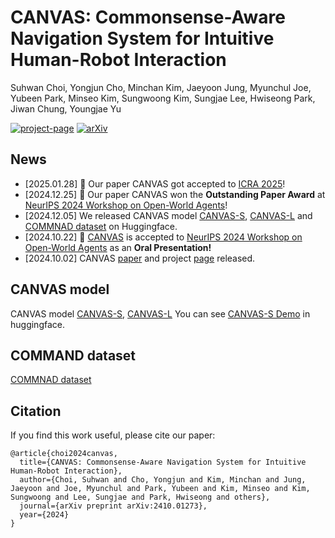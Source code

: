 # CANVAS: Commonsense-Aware Navigation System for Intuitive Human-Robot Interaction
Suhwan Choi, Yongjun Cho, Minchan Kim, Jaeyoon Jung, Myunchul Joe, Yubeen Park, Minseo Kim, Sungwoong Kim, Sungjae Lee, Hwiseong Park, Jiwan Chung, Youngjae Yu

[![project-page](https://img.shields.io/badge/Project%20Page-blue?style=flat-square)](https://worv-ai.github.io/canvas) [![arXiv](https://img.shields.io/badge/arXiv-2410.01273-brightgreen.svg?style=flat-square)](https://arxiv.org/abs/2410.01273)

## News
- [2025.01.28] 🎉 Our paper CANVAS got accepted to [ICRA 2025](https://2025.ieee-icra.org/)!
- [2024.12.25] 🎉 Our paper CANVAS won the **Outstanding Paper Award** at [NeurIPS 2024 Workshop on Open-World Agents](https://openreview.net/group?id=NeurIPS.cc/2024/Workshop/OWA)!
- [2024.12.05] We released CANVAS model [CANVAS-S](https://huggingface.co/maum-ai/CANVAS-S), [CANVAS-L](https://huggingface.co/maum-ai/CANVAS-L) and [COMMNAD dataset](https://huggingface.co/datasets/maum-ai/COMMAND) on Huggingface.
- [2024.10.22] 🎉 [CANVAS](https://openreview.net/forum?id=U6wyOnPt1U) is accepted to [NeurIPS 2024 Workshop on Open-World Agents](https://openreview.net/group?id=NeurIPS.cc/2024/Workshop/OWA) as an **Oral Presentation!**
- [2024.10.02] CANVAS [paper](https://arxiv.org/abs/2410.01273) and project [page](https://worv-ai.github.io/canvas) released.

## CANVAS model
CANVAS model [CANVAS-S](https://huggingface.co/maum-ai/CANVAS-S), [CANVAS-L](https://huggingface.co/maum-ai/CANVAS-L)
You can see [CANVAS-S Demo](https://huggingface.co/spaces/maum-ai/CANVAS-DEMO) in huggingface.

## COMMAND dataset
[COMMNAD dataset](https://huggingface.co/datasets/maum-ai/COMMAND)

## Citation
If you find this work useful, please cite our paper:
```
@article{choi2024canvas,
  title={CANVAS: Commonsense-Aware Navigation System for Intuitive Human-Robot Interaction},
  author={Choi, Suhwan and Cho, Yongjun and Kim, Minchan and Jung, Jaeyoon and Joe, Myunchul and Park, Yubeen and Kim, Minseo and Kim, Sungwoong and Lee, Sungjae and Park, Hwiseong and others},
  journal={arXiv preprint arXiv:2410.01273},
  year={2024}
}
```
